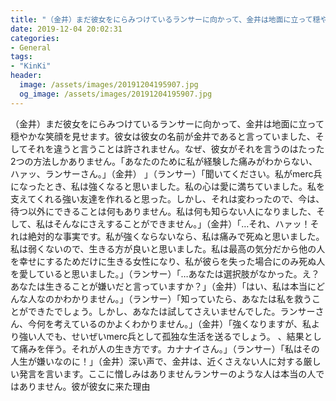 ```yaml
---
title: "（金井）まだ彼女をにらみつけているランサーに向かって、金井は地面に立って穏やかな笑顔を見せます。"
date: 2019-12-04 20:02:31
categories:
- General
tags:
- "KinKi"
header:
  image: /assets/images/20191204195907.jpg
  og_image: /assets/images/20191204195907.jpg
---
```


（金井）まだ彼女をにらみつけているランサーに向かって、金井は地面に立って穏やかな笑顔を見せます。彼女は彼女の名前が金井であると言っていました、そしてそれを違うと言うことは許されません。なぜ、彼女がそれを言うのはたった2つの方法しかありません。「あなたのために私が経験した痛みがわからない、ハァッ、ランサーさん。」（金井） 」（ランサー）「聞いてください。私がmerc兵になったとき、私は強くなると思いました。私の心は愛に満ちていました。私を支えてくれる強い友達を作れると思った。しかし、それは変わったので、今は、待つ以外にできることは何もありません。私は何も知らない人になりました、そして、私はそんなにさえすることができません。」（金井）「…それ、ハァッ！それは絶対的な事実です。私が強くならないなら、私は痛みで死ぬと思いました。私は弱くないので、生きる方が良いと思いました。私は最高の気分だから他の人を幸せにするためだけに生きる女性になり、私が彼らを失った場合にのみ死ぬ人を愛していると思いました。」（ランサー）「…あなたは選択肢がなかった。え？あなたは生きることが嫌いだと言っていますか？」（金井）「はい、私は本当にどんな人なのかわかりません。」（ランサー）「知っていたら、あなたは私を救うことができたでしょう。しかし、あなたは試してさえいませんでした。ランサーさん、今何を考えているのかよくわかりません。」（金井）「強くなりますが、私より強い人でも、せいぜいmerc兵として孤独な生活を送るでしょう。 、結果として痛みを伴う。それが人の生き方です。カナナイさん。」（ランサー）「私はその人生が嫌いなのに！」（金井）深い声で、金井は、近くさえない人に対する厳しい発言を言います。ここに憎しみはありませんランサーのような人は本当の人ではありません。彼が彼女に来た理由
